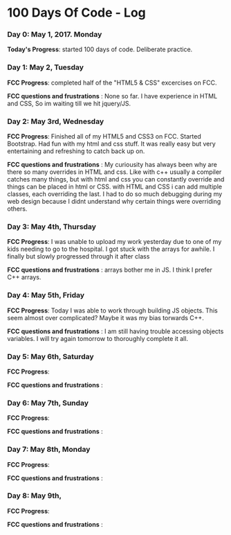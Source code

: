 # 100 Days Of Code - Log

### Day 0: May 1, 2017. Monday
**Today's Progress**: started 100 days of code. Deliberate practice.


### Day 1: May 2, Tuesday

**FCC Progress**: completed half of the "HTML5 & CSS" excercises on FCC.

**FCC questions and frustrations** : None so far. I have experience in HTML and CSS, So im waiting till we hit jquery/JS.



### Day 2: May 3rd, Wednesday

**FCC Progress**: Finished all of my HTML5 and CSS3 on FCC. Started Bootstrap. Had fun with my html and css stuff. It was really easy but very entertaining and refreshing to catch back up on.

**FCC questions and frustrations** : My curiousity has always been why are there so many overrides in HTML and css. Like with c++ usually a compiler catches many things, but with html and css you can constantly override and things can be placed in html or CSS.
with HTML and CSS i can add multiple classes, each overriding the last. I had to do so much debugging during my web design because I didnt understand why certain things were overriding others.



### Day 3: May 4th, Thursday

**FCC Progress**: I was unable to upload my work yesterday due to one of my kids needing to go to the hospital. I got stuck with the arrays for awhile. I finally but slowly progressed through it after class

**FCC questions and frustrations** : arrays bother me in JS. I think I prefer C++ arrays.


### Day 4: May 5th, Friday

**FCC Progress**: Today I was able to work through building JS objects. This seem almost over complicated? Maybe it was my bias torwards C++.

**FCC questions and frustrations** :  I am still having trouble accessing objects variables. I will try again tomorrow to thoroughly complete it all.


### Day 5: May 6th, Saturday

**FCC Progress**:

**FCC questions and frustrations** : 


### Day 6: May 7th, Sunday

**FCC Progress**: 

**FCC questions and frustrations** : 


### Day 7: May 8th, Monday

**FCC Progress**:

**FCC questions and frustrations** :


### Day 8: May 9th, 

**FCC Progress**: 

**FCC questions and frustrations** :

